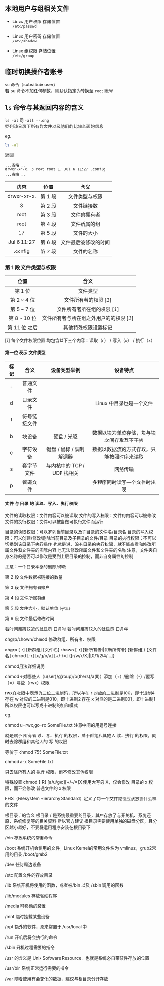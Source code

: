 ## 本地用户与组相关文件

- Linux 用户权限 存储位置  
   `/etc/passwd`

- Linux 用户密码 存储位置  
   `/etc/shadow`

- Linux 组权限 存储位置  
   `/etc/group`

## 临时切换操作者账号
`su` 命令（substitute user）  
若 su 命令不加任何参数，则默认指定为转换至 `root` 账号

## `ls` 命令与其返回内容的含义
`ls -al` 同 `-all --long`   
罗列该目录下所有的文件以及他们的比较全面的信息  

*eg.*
```bash
ls -al
```
返回
```
...省略...
drwxr-xr-x. 3 root root 17 Jul 6 11:27 .config
...省略...
```
| 内容 | 位置 | 含义 |
| :---: | :---: | :---: |
| drwxr-xr-x. | 第 1 段 | 文件类型与权限 |
| 3 | 第 2 段 | 文件链接数 |
| root | 第 3 段 | 文件的拥有者 |
| root | 第 4 段 | 文件所属的组 |
| 17 | 第 5 段 | 文件的大小 |
| Jul 6 11:27 | 第 6 段 | 文件最后被修改的时间 |
| .config | 第 7 段 | 文件的名称 |


### 第 1 段 文件类型与权限

| 位置 | 含义 |
| :---: | :---: |
| 第 1 位 | 文件类型 |
| 第 2 ~ 4 位 | 文件所有者的权限 [*1*] |
| 第 5 ~ 7 位 | 文件所有者所在组的权限 [*1*] |
| 第 8 ~ 10 位 | 文件所有者与所在组之外用户的的权限 [*1*] |
| 第 11 位 之后 | 其他特殊权限设置标记 |

 [*1*] 每个文件权限位置 均包含以下三个内容：读取（`r`） / 写入（`w`） / 执行（`x`）

#### 第一位 表示 文件类型

| 标记 | 含义 | 设备类型举例 | 设备特点 |
| :---: | :---: | :---: | :---: |
| - | 普通文件 |  |  |
| d | 目录文件 |  | Linux 中目录也是一个文件 |
| l | 符号链接文件 |  |
| b | 块设备 | 硬盘 / 光驱 | 数据以块为单位存储，块与块之间存取互不干扰 |
| c | 字符设备 | 键盘 / 鼠标 / 调制解调器 | 数据以数据流的方式存取，只能按照时序来读取 |
| s | 套字节文件 | 与内核中的 TCP / UDP 栈相关 | 网络传输 |
| p | 管道文件 |  | 多程序同时读写一个文件时出现 |



#### 文件 与 目录 的 读取、写入、执行权限

文件的读取权限：文件内容可以被读取
文件的写入权限：文件的内容可以被修改
文件的执行权限：文件可以被当做可执行文件而运行

目录的读取权限：可以罗列当前目录以及子目录的文件名/目录名
目录的写入权限：可以创建/修改/删除当前目录及子目录的文件/目录
目录的执行权限：不可以切换到该目录下执行操作
			  也就是说，没有目录的执行权限，就不能查看和修改所属文件和文件夹的实际内容
											也无法修改所属文件和文件夹的名称
			  注意，文件夹自身名称的是否可以修改是受到上层目录的控制，而非自身属性的控制

注意：一个目录本身的删除/修改

第 2 段 文件数据被链接的数量

第 3 段 文件拥有者账户

第 4 段 文件所属群组

第 5 段 文件大小，默认单位 bytes

第 6 段 文件最后修改时间

若时间距离较近的就显示 日月时
若时间距离较久的就显示 日月年


chgrp/chown/chmod 修改群组、所有者、权限

chgrp [-r] [新群组] [文件名]
chown [-r] [新所有者]|{[新所有者]:[新群组]} [文件名]
chmod [-r] [u/g/o/a] [+/-/=] {[r/w/x/X]|[0/1/2/4/...]}

chmod用法详细说明

chmod->对哪些人（u(ser)/g(roup)/o(thers)/a(ll)）添加（+）/删除（-）/覆写（=）哪些（rwx）权限

rwx在权限中表示为三位二进制码，所以存在 r 对应的二进制是100，即十进制4
							   存在 w 对应的二进制是010，即十进制2
							   存在 x 对应的是二进制001，即十进制1
所以权限也可以写成十进制的加和模式

eg.

chmod u=rwx,go=rx SomeFile.txt
注意中间的用逗号连接

就是赋予 所有者 读、写、执行 的权限，赋予群组和其他人 读、执行 的权限，同时去除群组和其他人的 写 的权限

等价于
chmod 755 SomeFile.txt

chmod a-x SomeFile.txt

只去除所有人的 执行 权限，而不修改其他权限


特殊设置 chmod [-R] [a/u/g/o][+/-/=]X
使用大写的 X，仅会修改 目录的 x 权限，而不会修改 普通文件的 x 权限


FHS（Filesystem Hierarchy Standard）定义了每一个文件路径应该放置什么样的文件

根目录 / 的含义
根目录 / 是系统最重要的目录，其中存放了与开关机、系统还原、系统修复等的相关资料
所以官方建议 根目录需要使用单独的磁盘分区，且分区越小越好，不要将运用程序安装在根目录下

/bin 存放系统的常用命令

/boot 系统开机会使用的文件，Linux Kernel的常用文件名为 vmlinuz，grub2常用的目录 /boot/grub2

/dev 任何周边设备

/etc 配置文件的存放目录

/lib 系统开机将使用的函数，或者被/bin 以及 /sbin 调用的函数

/lib/modules 存放驱动程序

/media 可移动的装置

/mnt 临时挂载某些设备

/opt 额外的软件，原来常置于 /usr/local 中

/run 开机后将会执行的命令

/sbin 开机过程需要的指令

/usr 的含义是 Unix Software Resource，也就是系统必自带软件存放的位置

/usr/bin 系统正常运行需要的指令

/var 随着使用有会变化的数据，建议与根目录分开存放
